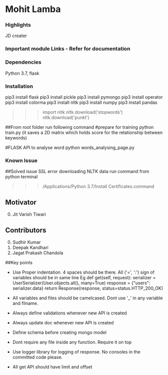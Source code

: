 # Mohit Lamba #

### Highlights
JD creater


### Important module Links - Refer for documentation


### Dependencies
Python 3.7, flask

### Installation
pip3 install flask
pip3 install pickle
pip3 install pymongo
pip3 install operator
pip3 install colorma
pip3 install nltk
pip3 install numpy
pip3 install pandas
>>>import nltk
>>>nltk.download('stopwords')
>>>nltk.download('punkt')



##From root folder run following command
#prepare for training
python train.py
(it saves a 2D matrix which holds score for the relationship between keywords)

#FLASK API to analyse word
python words_analysing_page.py

<!-- #FLASK API to get best fit sentence
python 
 -->

### Known Issue

##Solved issue
SSL error downloading NLTK data
run command from python terminal
>>>/Applications/Python 3.7/Install Certificates.command

## Motivator

 0. Jit Varish Tiwari

## Contributors

 0. Sudhir Kumar
 1. Deepak Kandhari
 2. Jagat Prakash Chandola

##Key points
* Use Proper indentation. 4 spaces should be there. All ('=', ':') sign of variables should be in same line
    Eg 
	    def get(self, request):
	        serializer = UserSerializer(User.objects.all(), many=True)
	        response = {"users": serializer.data}
	        return Response(response, status=status.HTTP_200_OK)

* All variables and files should be camelcased. Dont use '_' in any variable and filname.
* Always define validations whenever new API is created
* Always update doc whenever new API is created
* Define schema before creating mongo model
* Dont require any file inside any function. Require it on top
* Use logger library for logging of response. No consoles in the committed code please.
* All get API should have limit and offset